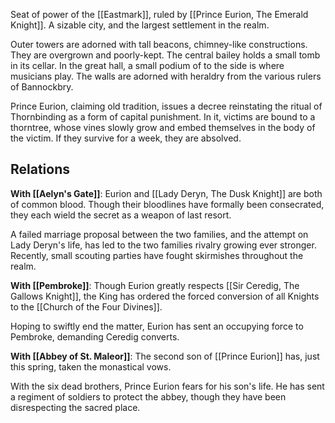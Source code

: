 Seat of power of the [[Eastmark]], ruled by [[Prince Eurion, The Emerald Knight]]. A sizable city, and the largest settlement in the realm.

Outer towers are adorned with tall beacons, chimney-like constructions. They are overgrown and poorly-kept. The central bailey holds a small tomb in its cellar. In the great hall, a small podium of to the side is where musicians play. The walls are adorned with heraldry from the various rulers of Bannockbry.

Prince Eurion, claiming old tradition, issues a decree reinstating the ritual of Thornbinding as a form of capital punishment. In it, victims are bound to a thorntree, whose vines slowly grow and embed themselves in the body of the victim. If they survive for a week, they are absolved.

## Relations
**With [[Aelyn's Gate]]**: Eurion and [[Lady Deryn, The Dusk Knight]] are both of common blood. Though their bloodlines have formally been consecrated, they each wield the secret as a weapon of last resort.

A failed marriage proposal between the two families, and the attempt on Lady Deryn's life, has led to the two families rivalry growing ever stronger. Recently, small scouting parties have fought skirmishes throughout the realm.

**With [[Pembroke]]**: Though Eurion greatly respects [[Sir Ceredig, The Gallows Knight]], the King has ordered the forced conversion of all Knights to the [[Church of the Four Divines]]. 

Hoping to swiftly end the matter, Eurion has sent an occupying force to Pembroke, demanding Ceredig converts.


**With [[Abbey of St. Maleor]]**:  The second son of [[Prince Eurion]] has, just this spring, taken the monastical vows.

With the six dead brothers, Prince Eurion fears for his son's life. He has sent a regiment of soldiers to protect the abbey, though they have been disrespecting the sacred place.